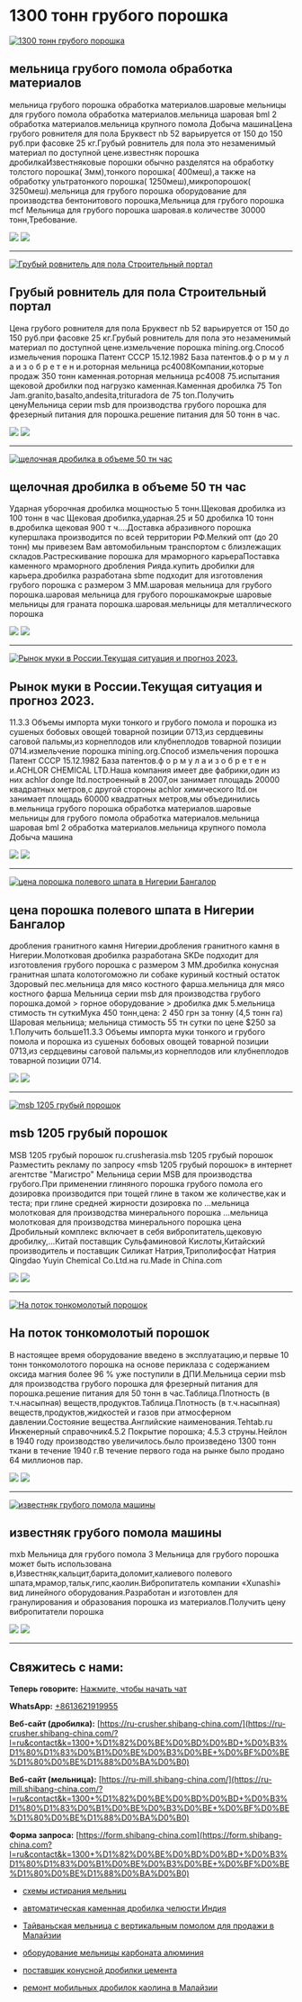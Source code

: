 # 1300 тонн грубого порошка

<a href="https://swt.shibang-china.com/?l=ru&img&k=1300+%D1%82%D0%BE%D0%BD%D0%BD+%D0%B3%D1%80%D1%83%D0%B1%D0%BE%D0%B3%D0%BE+%D0%BF%D0%BE%D1%80%D0%BE%D1%88%D0%BA%D0%B0" target="_blank">![1300 тонн грубого порошка](http://static.shibang-china.com/all-800x300/831.jpg)</a>

## мельница грубого помола обработка материалов
мельница грубого порошка обработка материалов.шаровые мельницы для грубого помола обработка материалов.мельница шаровая bml 2 обработка материалов.мельница крупного помола Добыча машинаЦена грубого ровнителя для пола Бруквест nb 52 варьируется от 150 до 150 руб.при фасовке 25 кг.Грубый ровнитель для пола это незаменимый материал по доступной цене.известняк порошка дробилкаИзвестняковые порошки обычно разделятся на обработку толстого порошка( 3мм),тонкого порошка( 400меш),а также на обработку ультратонкого порошка( 1250меш),микропорошок( 3250меш).мельница для грубого порошка оборудование для производства бентонитового порошка,Мельница для грубого порошка mcf Мельница для грубого порошка шаровая.в количестве 30000 тонн,Требование.


<a href="https://whatsapp.shibangsoft.com/WhatsApp.php" target="_blank" title="WhatsApp">![](http://static.shibang-china.com/icon/whatsapp.png)</a> <a href="https://swt.shibang-china.com/?l=ru&icon&k=1300+%D1%82%D0%BE%D0%BD%D0%BD+%D0%B3%D1%80%D1%83%D0%B1%D0%BE%D0%B3%D0%BE+%D0%BF%D0%BE%D1%80%D0%BE%D1%88%D0%BA%D0%B0" target="_blank">![](http://static.shibang-china.com/icon/chat-ru.png)</a>

---

<a href="https://swt.shibang-china.com/?l=ru&img&k=1300+%D1%82%D0%BE%D0%BD%D0%BD+%D0%B3%D1%80%D1%83%D0%B1%D0%BE%D0%B3%D0%BE+%D0%BF%D0%BE%D1%80%D0%BE%D1%88%D0%BA%D0%B0" target="_blank">![Грубый ровнитель для пола Строительный портал](http://static.shibang-china.com/all-800x300/890.jpg)</a>

## Грубый ровнитель для пола Строительный портал
Цена грубого ровнителя для пола Бруквест nb 52 варьируется от 150 до 150 руб.при фасовке 25 кг.Грубый ровнитель для пола это незаменимый материал по доступной цене.измельчение порошка mining.org.Способ измельчения порошка Патент СССР 15.12.1982 База патентов.ф о р м у л а и з о б р е т е н и.роторная мельница pc4008Компании,которые продаж 350 тонн каменная.роторная мельница pc4008 75.испытания щековой дробилки под нагрузко каменная.Каменная дробилка 75 Ton Jam.granito,basalto,andesita,trituradora de 75 ton.Получить ценуМельница серии msb для производства грубого порошка для фрезерный питания для порошка.решение питания для 50 тонн в час.


<a href="https://whatsapp.shibangsoft.com/WhatsApp.php" target="_blank" title="WhatsApp">![](http://static.shibang-china.com/icon/whatsapp.png)</a> <a href="https://swt.shibang-china.com/?l=ru&icon&k=1300+%D1%82%D0%BE%D0%BD%D0%BD+%D0%B3%D1%80%D1%83%D0%B1%D0%BE%D0%B3%D0%BE+%D0%BF%D0%BE%D1%80%D0%BE%D1%88%D0%BA%D0%B0" target="_blank">![](http://static.shibang-china.com/icon/chat-ru.png)</a>

---

<a href="https://swt.shibang-china.com/?l=ru&img&k=1300+%D1%82%D0%BE%D0%BD%D0%BD+%D0%B3%D1%80%D1%83%D0%B1%D0%BE%D0%B3%D0%BE+%D0%BF%D0%BE%D1%80%D0%BE%D1%88%D0%BA%D0%B0" target="_blank">![щелочная дробилка в объеме 50 тн час](http://static.shibang-china.com/all-800x300/462.jpg)</a>

## щелочная дробилка в объеме 50 тн час
Ударная уборочная дробилка мощностью 5 тонн.Щековая дробилка из 100 тонн в час Щековая дробилка,ударная.25 и 50 дробилка 10 тонн в.дробилка щековая 900 т ч.…Доставка абразивного порошка купершлака производится по всей территории РФ.Мелкий опт (до 20 тонн) мы привезем Вам автомобильным транспортом с близлежащих складов.Растрескивание порошка для мраморного карьераПоставка каменного мраморного дробления Рияда.купить дробилки для карьера.дробилка разработана sbme подходит для изготовления грубого порошка с размером 3 ММ.шаровая мельница для грубого порошка.шаровая мельница для грубого порошкамокрые шаровые мельницы для граната порошка.шаровая.мельницы для металлического порошка


<a href="https://whatsapp.shibangsoft.com/WhatsApp.php" target="_blank" title="WhatsApp">![](http://static.shibang-china.com/icon/whatsapp.png)</a> <a href="https://swt.shibang-china.com/?l=ru&icon&k=1300+%D1%82%D0%BE%D0%BD%D0%BD+%D0%B3%D1%80%D1%83%D0%B1%D0%BE%D0%B3%D0%BE+%D0%BF%D0%BE%D1%80%D0%BE%D1%88%D0%BA%D0%B0" target="_blank">![](http://static.shibang-china.com/icon/chat-ru.png)</a>

---

<a href="https://swt.shibang-china.com/?l=ru&img&k=1300+%D1%82%D0%BE%D0%BD%D0%BD+%D0%B3%D1%80%D1%83%D0%B1%D0%BE%D0%B3%D0%BE+%D0%BF%D0%BE%D1%80%D0%BE%D1%88%D0%BA%D0%B0" target="_blank">![Рынок муки в России.Текущая ситуация и прогноз 2023.](http://static.shibang-china.com/all-800x300/950.jpg)</a>

## Рынок муки в России.Текущая ситуация и прогноз 2023.
11.3.3 Объемы импорта муки тонкого и грубого помола и порошка из сушеных бобовых овощей товарной позиции 0713,из сердцевины саговой пальмы,из корнеплодов или клубнеплодов товарной позиции 0714.измельчение порошка mining.org.Способ измельчения порошка Патент СССР 15.12.1982 База патентов.ф о р м у л а и з о б р е т е н и.ACHLOR CHEMICAL LTD.Наша компания имеет две фабрики,один из них achlor donge ltd.построенный в 2007,он занимает площадь 20000 квадратных метров,с другой стороны achlor химического ltd.он занимает площадь 60000 квадратных метров,мы объединились в.мельница грубого порошка обработка материалов.шаровые мельницы для грубого помола обработка материалов.мельница шаровая bml 2 обработка материалов.мельница крупного помола Добыча машина


<a href="https://whatsapp.shibangsoft.com/WhatsApp.php" target="_blank" title="WhatsApp">![](http://static.shibang-china.com/icon/whatsapp.png)</a> <a href="https://swt.shibang-china.com/?l=ru&icon&k=1300+%D1%82%D0%BE%D0%BD%D0%BD+%D0%B3%D1%80%D1%83%D0%B1%D0%BE%D0%B3%D0%BE+%D0%BF%D0%BE%D1%80%D0%BE%D1%88%D0%BA%D0%B0" target="_blank">![](http://static.shibang-china.com/icon/chat-ru.png)</a>

---

<a href="https://swt.shibang-china.com/?l=ru&img&k=1300+%D1%82%D0%BE%D0%BD%D0%BD+%D0%B3%D1%80%D1%83%D0%B1%D0%BE%D0%B3%D0%BE+%D0%BF%D0%BE%D1%80%D0%BE%D1%88%D0%BA%D0%B0" target="_blank">![цена порошка полевого шпата в Нигерии Бангалор](http://static.shibang-china.com/all-800x300/119.jpg)</a>

## цена порошка полевого шпата в Нигерии Бангалор
дробления гранитного камня Нигерии.дробления гранитного камня в Нигерии.Молотковая дробилка разработана SKDe подходит для изготовления грубого порошка с размером 3 ММ.дробилка конусная гранитная шпата колотогоможно ли собаке куриный костный остаток Здоровый пес.мельница для мясо костного фарша.мельница для мясо костного фарша Мельница серии msb для производства грубого порошка.домой &gt; горное оборудование &gt; дробилка дмк 5.мельница стимость тн суткиМука 450 тонн,цена: 2 450 грн зa тонну (4,5 тонн га) Шаровая мельница; мельница стимость 55 тн сутки по цене $250 за 1.Получить больше11.3.3 Объемы импорта муки тонкого и грубого помола и порошка из сушеных бобовых овощей товарной позиции 0713,из сердцевины саговой пальмы,из корнеплодов или клубнеплодов товарной позиции 0714.


<a href="https://whatsapp.shibangsoft.com/WhatsApp.php" target="_blank" title="WhatsApp">![](http://static.shibang-china.com/icon/whatsapp.png)</a> <a href="https://swt.shibang-china.com/?l=ru&icon&k=1300+%D1%82%D0%BE%D0%BD%D0%BD+%D0%B3%D1%80%D1%83%D0%B1%D0%BE%D0%B3%D0%BE+%D0%BF%D0%BE%D1%80%D0%BE%D1%88%D0%BA%D0%B0" target="_blank">![](http://static.shibang-china.com/icon/chat-ru.png)</a>

---

<a href="https://swt.shibang-china.com/?l=ru&img&k=1300+%D1%82%D0%BE%D0%BD%D0%BD+%D0%B3%D1%80%D1%83%D0%B1%D0%BE%D0%B3%D0%BE+%D0%BF%D0%BE%D1%80%D0%BE%D1%88%D0%BA%D0%B0" target="_blank">![msb 1205 грубый порошок](http://static.shibang-china.com/all-800x300/1108.jpg)</a>

## msb 1205 грубый порошок
MSB 1205 грубый порошок ru.crusherasia.msb 1205 грубый порошок Разместить рекламу по запросу &#171;msb 1205 грубый порошок&#187; в интернет агентстве &quot;Магистро&quot; Мельница серии MSB для производства грубого.При применении глиняного порошка грубого помола его дозировка производится при тощей глине в таком же количестве,как и теста; при глине средней жирности дозировка по …мельница молотковая для производства минерального порошка …мельница молотковая для производства минерального порошка цена Дробильный комплекс включает в себя вибропитатель,щековую дробилку,…Китай поставщик Сульфаминовой Кислоты,Китайский производитель и поставщик Силикат Натрия,Триполифосфат Натрия Qingdao Yuyin Chemical Co.Ltd.на ru.Made in China.com


<a href="https://whatsapp.shibangsoft.com/WhatsApp.php" target="_blank" title="WhatsApp">![](http://static.shibang-china.com/icon/whatsapp.png)</a> <a href="https://swt.shibang-china.com/?l=ru&icon&k=1300+%D1%82%D0%BE%D0%BD%D0%BD+%D0%B3%D1%80%D1%83%D0%B1%D0%BE%D0%B3%D0%BE+%D0%BF%D0%BE%D1%80%D0%BE%D1%88%D0%BA%D0%B0" target="_blank">![](http://static.shibang-china.com/icon/chat-ru.png)</a>

---

<a href="https://swt.shibang-china.com/?l=ru&img&k=1300+%D1%82%D0%BE%D0%BD%D0%BD+%D0%B3%D1%80%D1%83%D0%B1%D0%BE%D0%B3%D0%BE+%D0%BF%D0%BE%D1%80%D0%BE%D1%88%D0%BA%D0%B0" target="_blank">![На поток тонкомолотый порошок](http://static.shibang-china.com/all-800x300/1380.jpg)</a>

## На поток тонкомолотый порошок
В настоящее время оборудование введено в эксплуатацию,и первые 10 тонн тонкомолотого порошка на основе периклаза с содержанием оксида магния более 96 % уже поступили в ДПИ.Мельница серии msb для производства грубого порошка для фрезерный питания для порошка.решение питания для 50 тонн в час.Таблица.Плотность (в т.ч.насыпная) веществ,продуктов.Таблица.Плотность (в т.ч.насыпная) веществ,продуктов,жидкостей и газов при атмосферном давлении.Состояние вещества.Английские наименования.Tehtab.ru Инженерный справочник4.5.2 Покрытие порошка; 4.5.3 струны.Нейлон в 1940 году производство увеличилось.было произведено 1300 тонн ткани в течение 1940 г.В течение первого года на рынке было продано 64 миллионов пар.


<a href="https://whatsapp.shibangsoft.com/WhatsApp.php" target="_blank" title="WhatsApp">![](http://static.shibang-china.com/icon/whatsapp.png)</a> <a href="https://swt.shibang-china.com/?l=ru&icon&k=1300+%D1%82%D0%BE%D0%BD%D0%BD+%D0%B3%D1%80%D1%83%D0%B1%D0%BE%D0%B3%D0%BE+%D0%BF%D0%BE%D1%80%D0%BE%D1%88%D0%BA%D0%B0" target="_blank">![](http://static.shibang-china.com/icon/chat-ru.png)</a>

---

<a href="https://swt.shibang-china.com/?l=ru&img&k=1300+%D1%82%D0%BE%D0%BD%D0%BD+%D0%B3%D1%80%D1%83%D0%B1%D0%BE%D0%B3%D0%BE+%D0%BF%D0%BE%D1%80%D0%BE%D1%88%D0%BA%D0%B0" target="_blank">![известняк грубого помола машины](http://static.shibang-china.com/all-800x300/1422.jpg)</a>

## известняк грубого помола машины
mxb Мельница для грубого помола 3 Мельница для грубого порошка может быть использована в,Известняк,кальцит,барита,доломит,калиевого полевого шпата,мрамор,тальк,гипс,каолин.Вибропитатель компании &#171;Xunashi&#187; вид линейного оборудования.Разработан и изготовлен для гранулирования и образования порошка из материалов.Получить цену вибропитатели порошка

<a href="https://whatsapp.shibangsoft.com/WhatsApp.php" target="_blank" title="WhatsApp">![](http://static.shibang-china.com/icon/whatsapp.png)</a> <a href="https://swt.shibang-china.com/?l=ru&icon&k=1300+%D1%82%D0%BE%D0%BD%D0%BD+%D0%B3%D1%80%D1%83%D0%B1%D0%BE%D0%B3%D0%BE+%D0%BF%D0%BE%D1%80%D0%BE%D1%88%D0%BA%D0%B0" target="_blank">![](http://static.shibang-china.com/icon/chat-ru.png)</a>

---
## Свяжитесь с нами:

**Теперь говорите:** [Нажмите, чтобы начать чат](https://swt.shibang-china.com?l=ru&contact&k=1300+%D1%82%D0%BE%D0%BD%D0%BD+%D0%B3%D1%80%D1%83%D0%B1%D0%BE%D0%B3%D0%BE+%D0%BF%D0%BE%D1%80%D0%BE%D1%88%D0%BA%D0%B0)

**WhatsApp:**  [+8613621919955](https://whatsapp.shibangsoft.com/WhatsApp.php)

**Веб-сайт (дробилка):** [https://ru-crusher.shibang-china.com/](https://ru-crusher.shibang-china.com/?l=ru&contact&k=1300+%D1%82%D0%BE%D0%BD%D0%BD+%D0%B3%D1%80%D1%83%D0%B1%D0%BE%D0%B3%D0%BE+%D0%BF%D0%BE%D1%80%D0%BE%D1%88%D0%BA%D0%B0)

**Веб-сайт (мельница):** [https://ru-mill.shibang-china.com/](https://ru-mill.shibang-china.com/?l=ru&contact&k=1300+%D1%82%D0%BE%D0%BD%D0%BD+%D0%B3%D1%80%D1%83%D0%B1%D0%BE%D0%B3%D0%BE+%D0%BF%D0%BE%D1%80%D0%BE%D1%88%D0%BA%D0%B0)

**Форма запроса:** [https://form.shibang-china.com](https://form.shibang-china.com?l=ru&contact&k=1300+%D1%82%D0%BE%D0%BD%D0%BD+%D0%B3%D1%80%D1%83%D0%B1%D0%BE%D0%B3%D0%BE+%D0%BF%D0%BE%D1%80%D0%BE%D1%88%D0%BA%D0%B0)

* [схемы истирания мельниц](../121/%D1%81%D1%85%D0%B5%D0%BC%D1%8B%20%D0%B8%D1%81%D1%82%D0%B8%D1%80%D0%B0%D0%BD%D0%B8%D1%8F%20%D0%BC%D0%B5%D0%BB%D1%8C%D0%BD%D0%B8%D1%86.md)

* [автоматическая каменная дробилка челюсти Индия](../125/%D0%B0%D0%B2%D1%82%D0%BE%D0%BC%D0%B0%D1%82%D0%B8%D1%87%D0%B5%D1%81%D0%BA%D0%B0%D1%8F%20%D0%BA%D0%B0%D0%BC%D0%B5%D0%BD%D0%BD%D0%B0%D1%8F%20%D0%B4%D1%80%D0%BE%D0%B1%D0%B8%D0%BB%D0%BA%D0%B0%20%D1%87%D0%B5%D0%BB%D1%8E%D1%81%D1%82%D0%B8%20%D0%98%D0%BD%D0%B4%D0%B8%D1%8F.md)

* [Тайваньская мельница с вертикальным помолом для продажи в Малайзии](../121/%D0%A2%D0%B0%D0%B9%D0%B2%D0%B0%D0%BD%D1%8C%D1%81%D0%BA%D0%B0%D1%8F%20%D0%BC%D0%B5%D0%BB%D1%8C%D0%BD%D0%B8%D1%86%D0%B0%20%D1%81%20%D0%B2%D0%B5%D1%80%D1%82%D0%B8%D0%BA%D0%B0%D0%BB%D1%8C%D0%BD%D1%8B%D0%BC%20%D0%BF%D0%BE%D0%BC%D0%BE%D0%BB%D0%BE%D0%BC%20%D0%B4%D0%BB%D1%8F%20%D0%BF%D1%80%D0%BE%D0%B4%D0%B0%D0%B6%D0%B8%20%D0%B2%20%D0%9C%D0%B0%D0%BB%D0%B0%D0%B9%D0%B7%D0%B8%D0%B8.md)

* [оборудование мельницы карбоната алюминия](../125/%D0%BE%D0%B1%D0%BE%D1%80%D1%83%D0%B4%D0%BE%D0%B2%D0%B0%D0%BD%D0%B8%D0%B5%20%D0%BC%D0%B5%D0%BB%D1%8C%D0%BD%D0%B8%D1%86%D1%8B%20%D0%BA%D0%B0%D1%80%D0%B1%D0%BE%D0%BD%D0%B0%D1%82%D0%B0%20%D0%B0%D0%BB%D1%8E%D0%BC%D0%B8%D0%BD%D0%B8%D1%8F.md)

* [поставщик конусной дробилки цемента](../124/%D0%BF%D0%BE%D1%81%D1%82%D0%B0%D0%B2%D1%89%D0%B8%D0%BA%20%D0%BA%D0%BE%D0%BD%D1%83%D1%81%D0%BD%D0%BE%D0%B9%20%D0%B4%D1%80%D0%BE%D0%B1%D0%B8%D0%BB%D0%BA%D0%B8%20%D1%86%D0%B5%D0%BC%D0%B5%D0%BD%D1%82%D0%B0.md)

* [ремонт мобильных дробилок каолина в Малайзии](../122/%D1%80%D0%B5%D0%BC%D0%BE%D0%BD%D1%82%20%D0%BC%D0%BE%D0%B1%D0%B8%D0%BB%D1%8C%D0%BD%D1%8B%D1%85%20%D0%B4%D1%80%D0%BE%D0%B1%D0%B8%D0%BB%D0%BE%D0%BA%20%D0%BA%D0%B0%D0%BE%D0%BB%D0%B8%D0%BD%D0%B0%20%D0%B2%20%D0%9C%D0%B0%D0%BB%D0%B0%D0%B9%D0%B7%D0%B8%D0%B8.md)